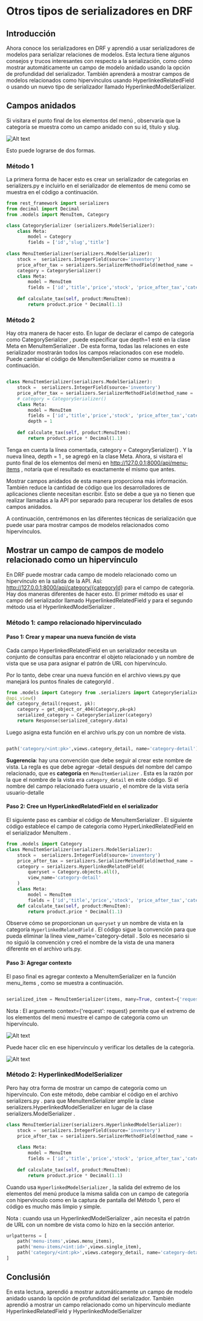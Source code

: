 # Otros tipos de serializadores en DRF

## Introducción

Ahora conoce los serializadores en DRF y aprendió a usar serializadores de modelos para serializar relaciones de modelos. Esta lectura tiene algunos consejos y trucos interesantes con respecto a la serialización, como cómo mostrar automáticamente un campo de modelo anidado usando la opción de profundidad del serializador. También aprenderá a mostrar campos de modelos relacionados como hipervínculos usando HyperlinkedRelatedField o usando un nuevo tipo de serializador llamado HyperlinkedModelSerializer.


## Campos anidados

Si visitara el punto final de los elementos del menú , observaría que la categoría se muestra como un campo anidado con su id, título y slug.


![Alt text](image-1.png)

Esto puede lograrse de dos formas.

### Método 1

La primera forma de hacer esto es crear un serializador de categorías en serializers.py e incluirlo en el serializador de elementos de menú como se muestra en el código a continuación.

```python
from rest_framework import serializers
from decimal import Decimal
from .models import MenuItem, Category 

class CategorySerializer (serializers.ModelSerializer):
    class Meta:
        model = Category
        fields = ['id','slug','title']
 
class MenuItemSerializer(serializers.ModelSerializer):
    stock =  serializers.IntegerField(source='inventory')
    price_after_tax = serializers.SerializerMethodField(method_name = 'calculate_tax')
    category = CategorySerializer()
    class Meta:
        model = MenuItem
        fields = ['id','title','price','stock', 'price_after_tax','category']
    
    def calculate_tax(self, product:MenuItem):
        return product.price * Decimal(1.1)

```

### Método 2

Hay otra manera de hacer esto. En lugar de declarar el campo de categoría como CategorySerializer , puede especificar que depth=1 esté en la clase Meta en MenuItemSerializer . De esta forma, todas las relaciones en este serializador mostrarán todos los campos relacionados con ese modelo. Puede cambiar el código de MenuItemSerializer como se muestra a continuación.

```python

class MenuItemSerializer(serializers.ModelSerializer):
    stock =  serializers.IntegerField(source='inventory')
    price_after_tax = serializers.SerializerMethodField(method_name = 'calculate_tax')
    # category = CategorySerializer()
    class Meta:
        model = MenuItem
        fields = ['id','title','price','stock', 'price_after_tax','category']
        depth = 1
    
    def calculate_tax(self, product:MenuItem):
        return product.price * Decimal(1.1)
```

Tenga en cuenta la línea comentada, category = CategorySerializer() . Y la nueva línea, depth = 1 , se agregó en la clase Meta. Ahora, si visitara el punto final de los elementos del menú en http://127.0.0.1:8000/api/menu-items , notaría que el resultado es exactamente el mismo que antes.

Mostrar campos anidados de esta manera proporciona más información. También reduce la cantidad de código que los desarrolladores de aplicaciones cliente necesitan escribir. Esto se debe a que ya no tienen que realizar llamadas a la API por separado para recuperar los detalles de esos campos anidados.

A continuación, centrémonos en las diferentes técnicas de serialización que puede usar para mostrar campos de modelos relacionados como hipervínculos.


## Mostrar un campo de campos de modelo relacionado como un hipervínculo


En DRF puede mostrar cada campo de modelo relacionado como un hipervínculo en la salida de la API. Así:   http://127.0.0.1:8000/api/category/{categoryId}   para el campo de categoría. Hay dos maneras diferentes de hacer esto. El primer método es usar el campo del serializador llamado HyperlinkedRelatedField y para el segundo método usa el HyperlinkedModelSerializer .

### Método 1: campo relacionado hipervinculado  
#### **Paso 1: Crear y mapear una nueva función de vista**

Cada campo HyperlinkedRelatedField en un serializador necesita un conjunto de consultas para encontrar el objeto relacionado y un nombre de vista que se usa para asignar el patrón de URL con hipervínculo.

Por lo tanto, debe crear una nueva función en el archivo views.py que manejará los puntos finales de categoryId .

```python
from .models import Category from .serializers import CategorySerializer
@api_view()
def category_detail(request, pk):
    category = get_object_or_404(Category,pk=pk)
    serialized_category = CategorySerializer(category)
    return Response(serialized_category.data) 
```

Luego asigna esta función en el archivo urls.py con un nombre de vista.

```python

path('category/<int:pk>',views.category_detail, name='category-detail')

```

**Sugerencia**: hay una convención que debe seguir al crear este nombre de vista. La regla es que debe agregar -detail después del nombre del campo relacionado, que es **categoría** en `MenuItemSerializer` . Esta es la razón por la que el nombre de la vista era `category_detail` en este código. Si el nombre del campo relacionado fuera usuario , el nombre de la vista sería usuario-detalle

#### **Paso 2: Cree un HyperLinkedRelatedField en el serializador**

El siguiente paso es cambiar el código de MenuItemSerializer . El siguiente código establece el campo de categoría como HyperLinkedRelatedField en el serializador MenuItem .

```python
from .models import Category
class MenuItemSerializer(serializers.ModelSerializer):
    stock =  serializers.IntegerField(source='inventory')
    price_after_tax = serializers.SerializerMethodField(method_name = 'calculate_tax')
    category = serializers.HyperlinkedRelatedField(
        queryset = Category.objects.all(),
        view_name='category-detail'
    )
    class Meta:
        model = MenuItem
        fields = ['id','title','price','stock', 'price_after_tax','category']    
    def calculate_tax(self, product:MenuItem):
        return product.price * Decimal(1.1)
```

Observe cómo se proporcionan un `queryset` y un nombre de vista en la categoría `HyperlinkedRelatedField` . El código sigue la convención para que pueda eliminar la línea view_name='category-detail . Solo es necesario si no siguió la convención y creó el nombre de la vista de una manera diferente en el archivo urls.py.

#### **Paso 3: Agregar contexto**

El paso final es agregar contexto a MenuItemSerializer en la función menu_items , como se muestra a continuación.

```python

serialized_item = MenuItemSerializer(items, many=True, context={'request': request})

```

Nota : El argumento context={'request': request} permite que el extremo de los elementos del menú muestre el campo de categoría como un hipervínculo.

![Alt text](image-2.png)

Puede hacer clic en ese hipervínculo y verificar los detalles de la categoría.

![Alt text](image-3.png)

### Método 2: HyperlinkedModelSerializer

Pero hay otra forma de mostrar un campo de categoría como un hipervínculo. Con este método, debe cambiar el código en el archivo serializers.py . para que MenuItemSerializer amplíe la clase serializers.HyperlinkedModelSerializer en lugar de la clase serializers.ModelSerializer .

```python
class MenuItemSerializer(serializers.HyperlinkedModelSerializer):
    stock =  serializers.IntegerField(source='inventory')
    price_after_tax = serializers.SerializerMethodField(method_name = 'calculate_tax')
 
    class Meta:
        model = MenuItem
        fields = ['id','title','price','stock', 'price_after_tax','category']
    
    def calculate_tax(self, product:MenuItem):
        return product.price * Decimal(1.1)

```

Cuando usa `HyperlinkedModelSerializer` , la salida del extremo de los elementos del menú produce la misma salida con un campo de categoría con hipervínculo como en la captura de pantalla del Método 1, pero el código es mucho más limpio y simple.

Nota : cuando usa un HyperlinkedModelSerializer , aún necesita el patrón de URL con un nombre de vista como lo hizo en la sección anterior. 


```python
urlpatterns = [ 
    path('menu-items',views.menu_items),
    path('menu-items/<int:id>',views.single_item),
    path('category/<int:pk>',views.category_detail, name='category-detail')
]
```

Conclusión
---

En esta lectura, aprendió a mostrar automáticamente un campo de modelo anidado usando la opción de profundidad del serializador. También aprendió a mostrar un campo relacionado como un hipervínculo mediante HyperlinkedRelatedField y HyperlinkedModelSerializer 

